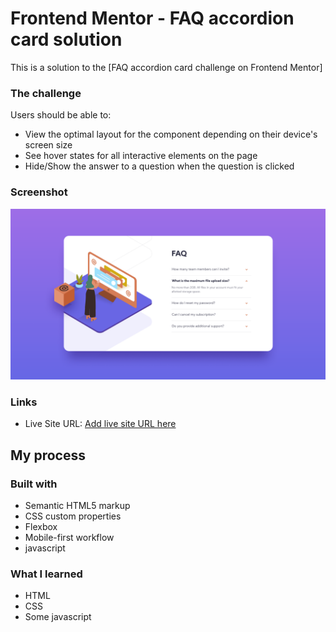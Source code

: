 # Frontend Mentor - FAQ accordion card solution

This is a solution to the [FAQ accordion card challenge on Frontend Mentor]

### The challenge

Users should be able to:

- View the optimal layout for the component depending on their device's screen size
- See hover states for all interactive elements on the page
- Hide/Show the answer to a question when the question is clicked

### Screenshot

![](./screenshot.png)

### Links

- Live Site URL: [Add live site URL here](http://127.0.0.1:5500/index.html)

## My process

### Built with

- Semantic HTML5 markup
- CSS custom properties
- Flexbox
- Mobile-first workflow
- javascript

### What I learned

- HTML
- CSS
- Some javascript
